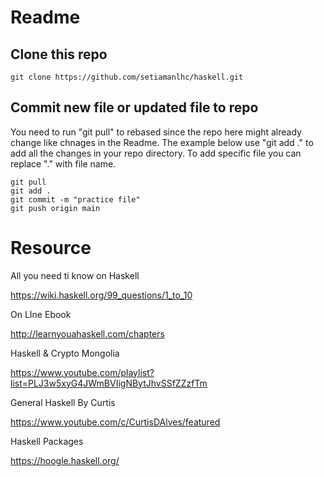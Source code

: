 # Readme

## Clone this repo
```
git clone https://github.com/setiamanlhc/haskell.git
```
## Commit new file or updated file to repo
You need to run "git pull" to rebased since the repo here might already change like chnages in the Readme. The example below use "git add ." to add all the changes in your repo directory. To add specific file you can replace "." with file name. 

```
git pull
git add .
git commit -m "practice file"
git push origin main
```

# Resource

All you need ti know on Haskell

https://wiki.haskell.org/99_questions/1_to_10

On LIne Ebook

http://learnyouahaskell.com/chapters

Haskell & Crypto Mongolia

https://www.youtube.com/playlist?list=PLJ3w5xyG4JWmBVIigNBytJhvSSfZZzfTm

General Haskell By Curtis

https://www.youtube.com/c/CurtisDAlves/featured

Haskell Packages

https://hoogle.haskell.org/
